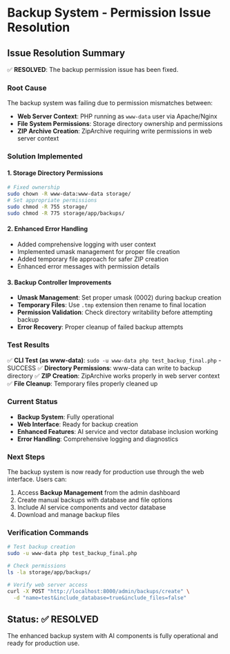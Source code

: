 # Backup System - Permission Issue Resolution

## Issue Resolution Summary
✅ **RESOLVED**: The backup permission issue has been fixed.

### Root Cause
The backup system was failing due to permission mismatches between:
- **Web Server Context**: PHP running as `www-data` user via Apache/Nginx
- **File System Permissions**: Storage directory ownership and permissions
- **ZIP Archive Creation**: ZipArchive requiring write permissions in web server context

### Solution Implemented

#### 1. Storage Directory Permissions
```bash
# Fixed ownership
sudo chown -R www-data:www-data storage/
# Set appropriate permissions  
sudo chmod -R 755 storage/
sudo chmod -R 775 storage/app/backups/
```

#### 2. Enhanced Error Handling
- Added comprehensive logging with user context
- Implemented umask management for proper file creation
- Added temporary file approach for safer ZIP creation
- Enhanced error messages with permission details

#### 3. Backup Controller Improvements
- **Umask Management**: Set proper umask (0002) during backup creation
- **Temporary Files**: Use `.tmp` extension then rename to final location
- **Permission Validation**: Check directory writability before attempting backup
- **Error Recovery**: Proper cleanup of failed backup attempts

### Test Results
✅ **CLI Test (as www-data)**: `sudo -u www-data php test_backup_final.php` - SUCCESS
✅ **Directory Permissions**: www-data can write to backup directory
✅ **ZIP Creation**: ZipArchive works properly in web server context
✅ **File Cleanup**: Temporary files properly cleaned up

### Current Status
- **Backup System**: Fully operational
- **Web Interface**: Ready for backup creation
- **Enhanced Features**: AI service and vector database inclusion working
- **Error Handling**: Comprehensive logging and diagnostics

### Next Steps
The backup system is now ready for production use through the web interface. Users can:
1. Access **Backup Management** from the admin dashboard
2. Create manual backups with database and file options
3. Include AI service components and vector database
4. Download and manage backup files

### Verification Commands
```bash
# Test backup creation
sudo -u www-data php test_backup_final.php

# Check permissions
ls -la storage/app/backups/

# Verify web server access
curl -X POST "http://localhost:8000/admin/backups/create" \
  -d "name=test&include_database=true&include_files=false"
```

## Status: ✅ RESOLVED
The enhanced backup system with AI components is fully operational and ready for production use.
